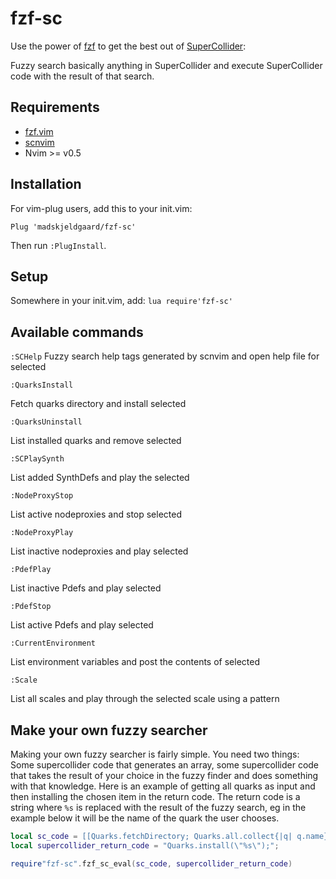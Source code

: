 # fzf-sc

Use the power of [fzf](https://github.com/junegunn/fzf.vim) to get the best out of [SuperCollider](https://supercollider:github::o/):

Fuzzy search basically anything in SuperCollider and execute SuperCollider code with the result of that search.

## Requirements

- [fzf.vim](https://github.com/junegunn/fzf.vim)
- [scnvim](https://github.com/davidgranstrom/scnvim)
- Nvim >= v0.5

## Installation

For vim-plug users, add this to your init.vim:

`Plug 'madskjeldgaard/fzf-sc'`

Then run `:PlugInstall`.

## Setup

Somewhere in your init.vim, add:
`lua require'fzf-sc'`

## Available commands
`:SCHelp`
Fuzzy search help tags generated by scnvim and open help file for selected

`:QuarksInstall`

Fetch quarks directory and install selected

`:QuarksUninstall`

List installed quarks and remove selected

`:SCPlaySynth`

List added SynthDefs and play the selected

`:NodeProxyStop`

List active nodeproxies and stop selected

`:NodeProxyPlay`

List inactive nodeproxies and play selected

`:PdefPlay`

List inactive Pdefs and play selected

`:PdefStop`

List active Pdefs and play selected

`:CurrentEnvironment`

List environment variables and post the contents of selected

`:Scale`

List all scales and play through the selected scale using a pattern

## Make your own fuzzy searcher

Making your own fuzzy searcher is fairly simple. You need two things: Some supercollider code that generates an array, some supercollider code that takes the result of your choice in the fuzzy finder and does something with that knowledge. Here is an example of getting all quarks as input and then installing the chosen item in the return code. The return code is a string where `%s` is replaced with the result of the fuzzy search, eg in the example below it will be the name of the quark the user chooses.

```lua
local sc_code = [[Quarks.fetchDirectory; Quarks.all.collect{|q| q.name}]];
local supercollider_return_code = "Quarks.install(\"%s\");";

require"fzf-sc".fzf_sc_eval(sc_code, supercollider_return_code)
```

